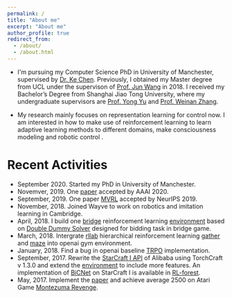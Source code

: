 ```yaml
---
permalink: /
title: "About me"
excerpt: "About me"
author_profile: true
redirect_from: 
  - /about/
  - /about.html
---
```


- I'm pursuing my Computer Science PhD in University of Manchester, supervised by [Dr. Ke Chen](http://www.cs.man.ac.uk/~kechen/). Previously, I obtained my Master degree from UCL under the supervison of [Prof. Jun Wang](http://www0.cs.ucl.ac.uk/staff/Jun.Wang/) in 2018. I received my Bachelor’s Degree from Shanghai Jiao Tong University, where my undergraduate supervisors are [Prof. Yong Yu](http://apex.sjtu.edu.cn/members/yyu) and [Prof. Weinan Zhang](http://wnzhang.net/).

- My research mainly focuses on representation learning for control now. I am interested in how to make use of reinforcement learning to learn adaptive learning methods to different domains, make consciousness modeling and robotic control .

# Recent Activities
- September 2020. Started my PhD in University of Manchester.
- Novemver, 2019. One [paper](https://arxiv.org/abs/1810.04444) accepted by AAAI 2020.
- September, 2019. One paper [MVRL](https://arxiv.org/abs/1910.08285) accepted by NeurIPS 2019.
- November, 2018. Joined Wayve to work on robotics and imitation learning in Cambridge.
- April, 2018. I build one [bridge](https://en.wikipedia.org/wiki/Contract_bridge) reinforcement learning [environment](https://github.com/NoListen/bridge_env) based on [Double Dummy Solver](https://github.com/dds-bridge/dds) designed for bidding task in bridge game.
- March, 2018. Intergrate [rllab](https://github.com/rll/rllab) hierarchical reinforcement learning [gather](https://github.com/rll/rllab/tree/master/rllab/envs/mujoco/gather) and [maze](https://github.com/rll/rllab/tree/master/rllab/envs/mujoco/maze) into openai gym environment.
- January, 2018. Find a bug in openai baseline [TRPO](https://github.com/openai/baselines/issues/262) implementation.
- September, 2017. Rewrite the [StarCraft I API](https://github.com/alibaba/gym-starcraft) of Alibaba using TorchCraft v 1.3.0 and extend the [environment](https://github.com/NoListen/gym-starcraft) to include more features. An implementation of [BiCNet](https://arxiv.org/pdf/1703.10069.pdf) on StarCraft I is available in [RL-forest](https://github.com/NoListen/RL-forest/tree/master/RL_forest/ddpg_plant/multi_ddpg).
- May, 2017. Implement the [paper](https://arxiv.org/pdf/1703.01310.pdf) and achieve average 2500 on Atari Game [Montezuma Revenge](https://en.wikipedia.org/wiki/Montezuma%27s_Revenge_(video_game)).

